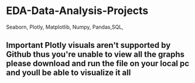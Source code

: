 # EDA-Data-Analysis-Projects
Seaborn, Plotly, Matplotlib, Numpy, Pandas,SQL, 
## Important Plotly visuals aren't supported by Github thus you're unable to view all the graphs please download and run the file on your local pc and youll be able to visualize it all
